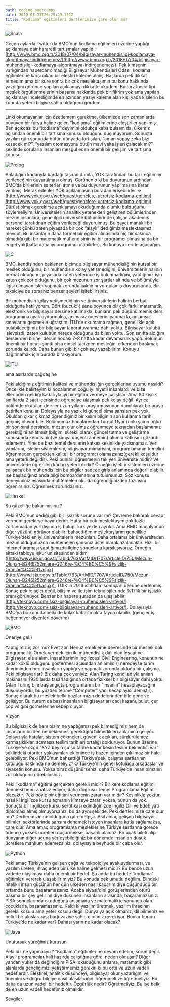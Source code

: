 ```yaml
---
path: coding_bootcamps
date: 2020-05-21T20:25:29.751Z
title: “Kodlama” eğitimleri dertlerimize çare olur mu?
---
```

![Scala](../images/scala.png)


Geçen aylarda Twitter’da BMO’nun kodlama eğitimleri üzerine yaptığı açıklamaya dair hararetli tartışmalar yapıldı: [http://www.bmo.org.tr/2018/07/04/bilgisayar-muhendisligi-kodlamaya-algoritmaya-indirgenemez/](http://www.bmo.org.tr/2018/07/04/bilgisayar-muhendisligi-kodlamaya-algoritmaya-indirgenemez/). Pek kimsenin varlığından haberdar olmadığı Bilgisayar Mühendisleri Odası, kodlama eğitimlerine karşı çıkan bir eleştiri kaleme almış. Başlarda pek dikkat etmedim ama bir süre sonra bir çok meslektaşımın bu konu hakkında yazdığını görünce yapılan açıklamayı dikkatle okudum. Bu tarz lonca tipi meslek örgütlenmelerinin başarısı hakkında pek bir fikrim yok ama yapılan açıklamayı incelediğimde en azından yazıyı kaleme alan kişi yada kişilerin bu konuda yeterli bilgiye sahip olduğunu gördüm.

* * *

Linki okumayanlar için özetlemem gerekirse, ülkemizde son zamanlarda büyüyen bir furya haline gelen “kodlama” eğitimlerine eleştiriler yapılmış. Ben açıkcası bu “kodlama” deyimini oldukça kaba bulsam da, ülkemiz açısından önemli bir tartışma konusu olduğunu düşünüyorum. Sonuçta yazılım gün sonunda bütün dünyada tartışılan, “aman yapay zeka bizi kesecek mi?”, “yazılım otomasyonu bütün mavi yaka işleri çalacak mı?” şeklinde sorularla insanları meşgul eden önemli bir gelişim ve tartışma konusu.

![Prolog](../images/prolog.gif)

Anladığım kadarıyla bardağı taşıran damla, YÖK tarafından bu tarz eğitimler verileceğinin duyurulması olmuş. Görünen o ki bu duyurunun ardından BMO’da birilerinin şalterleri atmış ve bu duyurunun yapılmasına karar verilmiş. Merak edenler YÖK açıklamasına buradan erişebilirler => [http://www.yok.gov.tr/web/guest/genclere-ucretsiz-kodlama-egitimi](http://www.yok.gov.tr/web/guest/genclere-ucretsiz-kodlama-egitimi) . Dürüst olmak gerekirse açıklamayı okuduğumda olumlu bulduğumu söylemeliyim. Üniversitelerin analitik yetenekleri geliştiren bölümlerinden mezun insanlara, gene ilgili üniversite bölümlerinde çalışan akademik personel tarafıdnan eğitim verileceği duyurulmuş. Bu gayet mantıklı bir hareket çünkü zaten piyasada bir çok “alaylı” dediğimiz meslektaşımız mevcut. Bu insanların daha formel bir eğitim almasında hiç bir sakınca olmadığı gibi bir matematik mühendisinin iyi bir programcı olmasına da bir engel yok(hatta daha iyi programcı olabilirler). Bu konuyu ileride açacağım.

![C](../images/c.jpeg)

BMO, kendisinden beklenen biçimde bilgisayar mühendisliğinin kutsal bir meslek olduğunu, bir mühendisin kolay yetişmediğini, üniversitelerin halinin berbat olduğunu, piyasada zaten yeterince iş bulunmadığını, yaptığımız işin zaten çok zor olduğunu, bir çok mezunun zor şartlar altında ve bölümüyle ilgisi olmayan işler yapmak zorunda kaldığını vurgulamış duyurusunda. Bir taksiciye de sorsanız benzer şeyleri işitebilirsiniz.

Bir mühendisin kolay yetişmediğinin ve üniversitelerin halinin berbat olduğuna katılıyorum. Dört (buçuk:)) sene boyunca bir çok farklı matematik, elektronik ve bilgisayar dersine katılmakla, bunların pek düşünülmemiş ders programına ayak uydurmakla, acımasız ödevlerini yapmakla, anlamsız sınavlarını geçmekle uğraştım. İTÜ’de okumama rağmen, genellikle açık bulabileceğimiz bir bilgisayar laboratuvarımız dahi yoktu. Bilgisayar kulubü işlevsizdi, zaten kulubün nerede olduğunu da bilen yoktu. Son sınıfta aldığım derslerden birine, dersin hocası 7–8 hafta kadar devamsızlık yaptı. Bölümün önemli bir hocası şimdi olsa cinsel tacizden mesleğini erkenden bırakmak zorunda kalırdı. Daha bunun gibi bir çok şey yazabilirim. Konuyu dağıtmamak için burada bırakıyorum.

![ITU](../images/itu.jpeg)

ama asırlardır çağdaş he

Peki aldığımız eğitimin kalitesi ve mühendisliğin gerçeklerine uyumu nasıldı? Öncelikle belirteyim ki hocalarımın çoğu iyi niyetli insanlardı ve bize ellerinden geldiği kadarıyla iyi bir eğitim vermeye çalıştılar. Ama 80 kişilik sınıflarda 2 saat içerisinde öğrenciye ulaşmak pek kolay değil. Ayrıca bölümde okutulan dersler uzun yılların araştırmasından damıtılarak bir araya getirilen konular. Dolayısıyla ne yazık ki güncel olma şansları pek yok. Okuldan çıkar çıkmaz öğrendiğiniz bir kısım bilginin son kullanma tarihi geçmiş oluyor bile. Bölümümüz hocalarından Turgut Uyar (ünlü şairin oğlu) bir son sınıf dersinde, mezun olur olmaz öğrenmeye tekrardan başlamamız gerektiğini anlatmıştı(bilgimi sürekli olarak güncel tutma ve geliştirme konusunda kendisinin(ve kimya doçenti annemin) olumlu katkısını gözardı edemem). Yine de bazı temel derslerin katkısı kesinlikle yadsınamaz. Veri yapılarını, işletim sistemlerini, bilgisayar mimarisini, programlamanın temelini öğrenmeden gerçekten kaliteli bir programcı olamazsınız(gerekli koşuldur ama yeterli değildir). Peki bunları öğrenmenin tek yeri üniversite midir? Ve üniversitede öğrenilen kadarı yeterli midir? Örneğin işletim sistemleri üzerine çalışacak bir mühendis için bu bilgiler sadece giriş anlamında değerli olabilir. İşe başladığınız anda bilgi bombardımanına tutulursunuz. Söz konusu deneyiminiz esasında muhtemelen okulda öğrendiğinizden fazlasını öğrenirsiniz. Öğrenmek zorundasınız.

![Haskell](../images/haskell.jpeg)

Şu güzelliğe bakar mısınız?

Peki BMO’nun dediği gibi bir işsizlik sorunu var mı? Çevreme bakarak cevap vermem gerekirse hayır derim. Hatta bir çok meslektaşım çok fazla zorlanmadan yurtdışında iş bulup Türkiye’den ayrıldı. Ama BMO madalyonun diğer yüzünü görüyor olabilir: bahsettiğim meslektaşlarım genellikle Türkiye’deki en iyi üniversitelerin mezunları. Daha ortalama bir üniversiteden mezun olduğunuzda muhtemelen şansınız üstel olarak azalacaktır. Hızlı bir internet araması yaptığımızda ilginç sonuçlarla karşılaşıyoruz. Örneğin alttaki tabloyu İşkur’un sitesinden aldım ([http://www.iskur.gov.tr/TabId/763/ArtMID/1707/ArticleID/750/Mezun-Olunan-B246l252mlere-G246re-%C4%B0%C5%9Fsizlik-Oranlar%C4%B1.aspx](http://www.iskur.gov.tr/TabId/763/ArtMID/1707/ArticleID/750/Mezun-Olunan-B246l252mlere-G246re-%C4%B0%C5%9Fsizlik-Oranlar%C4%B1.aspx)), TÜİK’in 2016 istihdam sonuçları üzerine derlenmiş. Sonuç pek iç açıcı değil, bilişim ve iletişim teknolojilerinde %17lik bir işsizlik oranı görünüyor. Benzer bir habere şuradan da ulaşılabilir: [http://teknoyo.com/issiz-bilgisayar-muhendisleri-artiyor/](http://teknoyo.com/issiz-bilgisayar-muhendisleri-artiyor/). Dolayısıyla BMO’ya bu konuda belki de kulak kabartmakta fayda olabilir. (gençler iş beğenmiyor diyenleri döverim)

![BMO](../images/bmo.png)

Öneriye gel:)

Yaptığımız iş zor mu? Evet zor. Henüz emekleme devresinde bir meslek dalı programcılık. Örnek vermek için iki mühendislik dalı olan İnşaat ve Bilgisayarı ele alalım. İnşaat(terimin İngilizcesi Civil Engineering, konunun ne kadar köklü olduğunu göstermesi açısından anlamlıdır) neredeyse tarım devriminden beri insanların yaptığı ve yapmak zorunda olduğu bir çalışma. Peki bilgisayarlar? Biz daha çok yeniyiz: Alan Turing kendi adıyla anılan makinasını 1930'larda tasarladığında ortada fiziksel bir bilgisayar dahi yoktu (Alan Turing bile başlangıçta programlarını bir “insanın” hesaplayacağını düşünüyordu, bu yüzden terime “Computer” yani hesaplayıcı demiştir). Sonuç olarak bu meslek belki bazılarımızın dedelerinden bile genç ve gelişiyor. Bu durum da bazı insanların bilgisayarları cadı kazanı, bulut, çer çöp vs gibi görmelerine sebep oluyor.

Vizyon

Bu bilgisizlik de hem bizim ne yaptığımızı pek bilmediğimiz hem de insanların bizden ne beklemesi gerektiğini bilmedikleri anlamına geliyor. Dolayısıyla hatalar, sistem çökmeleri, güvenlik açıkları, sürdürülemez karmaşıklıklar, acımasız teslim tarihleri ortalığı dolduruyor. Bunun üzerine Türkiye’ye özgü “XYZ beyin şu şu tarihe kadar kesin teslim beklentisi var” şeklindeki otoriter yaklaşımları eklenince iş bazen içinden çıkılmaz bir hale gelebiliyor. Peki BMO’nun bahsettiği Türkiye’deki çalışma şartlarının kötülüğü hakkında ne demeliyiz? O Türkiye’nin genel kötülüğü arkadaşlar ve siyasetin konusu. Yoksa biraz düşünürseniz, daha Türkiye’de insan olmanın zor olduğunu görebilirsiniz.

Peki “kodlama” eğitimi gerçekten gerekli midir? Bir kere kodlama eğitimi denmesi beni rahatsız ediyor, daha doğrusu Temel Programlama Eğitimi olacaktır. Peki böyle bir eğitimi vermenin zararı var mıdır? Kesinlikle yoktur, nasıl ki İngilizce kursu açmanın kimseye zararı yoksa, bunun da yok. Sonuçta bir İngilizce kursu sertifikası edindiğinizde İngiliz Dili ve Edebiyatı diploması almış olmuyorsanız, bu da aynı şekilde. Peki dertlerimize çare olur mu? Dertlerimizin ne olduğuna göre değişir. Asıl amaç gelişen bilgisayar bilimleri sektörlerinde şansını denemek isteyen insanlara katkı sağlamaksa, çare olur. Ama amaç programlama mesleklerine Türkiye şartlarına görece ödenen yüksek ücretleri düşürmekse, başarılı olamaz. Bir uçak bileti alıp dünyanın diğer ucuna yerleşebildiğiniz bir dönemde insanları düşük ücretlere mahkum edemezsiniz, dolayısıyla beyhude bir çaba olur.

![Python](../images/python.jpeg)

Peki amaç Türkiye’nin gelişen çağa ve teknolojiye ayak uydurması, ve yazılım üreten, ihraç eden bir ülke haline gelmesi midir? Bu bence uzun vadede ulaşılması daha önemli bir hedef. Şu anda bu hedefe “kodlama” eğitimleri vererek ulaşabilir miyiz? Bu konuda pek umutlu değilim. Elindeki nitelikli insan gücünün her gün ülkeden nasıl kaçarım diye düşündüğü bir ortamda bunu başaramazsınız. Acaba siyasi/dini görüşlerimden ötürü başıma bir şey gelir mi diye düşünen insanların arasında, başaramazsınız. PİSA sonuçlarında okuduğunu anlamada ve matematikte sonuncu olan çocuklarla, başaramazsınız. Kaldı ki yazılım üretmek, yazılım ihracının gerekli koşulu ama yeter koşulu değil. Dünya’ya açık olmanız, dil bilmeniz ve belirli bir uluslararası burjuvaziye sahip olmanız gerekiyor. Bunlar bugun Türkiye’de ne kadar var? Dahası yarın ne kadar olacak?

![Java](../images/java.png)

Unutursak yüreğimiz kurusun

Peki biz ne yapmalıyız? “Kodlama” eğitimlerine devam edelim, sorun değil. Alaylı programcılar hali hazırda çalıştığına göre, neden olmasın? Diğer yandan yukarıda değindiğim PİSA, okuduğunu anlama, matematik gibi alanlarda gençliğimizi yetiştirmemiz gerekir, ki bu orta ve uzun vadeli hedeflerdir. Eleştirel, analitik düşünceyi, bilgisayar okur yazarlığını ve önemini ve doğru bilgiye nasıl ulaşılacağını öğrenmeli ve öğretmeliyiz. Bu daha da uzun vadeli bir hedeftir. Özgürlük nedir? Öğretmeliyiz. Bu ise belki de en uzun vadeli hedefimiz olmalıdır.

Sevgiler.